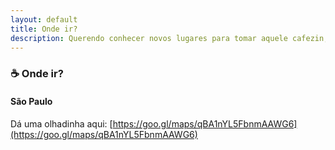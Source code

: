 ```yaml
---
layout: default
title: Onde ir?  
description: Querendo conhecer novos lugares para tomar aquele cafezin, essa lista é pra você :)
---
```


### ☕️ Onde ir?  

#### **São Paulo**
Dá uma olhadinha aqui:
[https://goo.gl/maps/qBA1nYL5FbnmAAWG6](https://goo.gl/maps/qBA1nYL5FbnmAAWG6)
